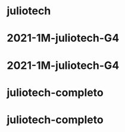 # juliotech
# 2021-1M-juliotech-G4
# 2021-1M-juliotech-G4
# juliotech-completo
# juliotech-completo
